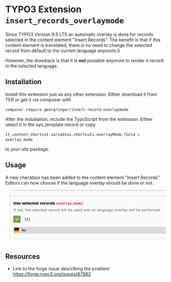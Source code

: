 # TYPO3 Extension `insert_records_overlaymode`

Since TYPO3 Version 9.5 LTS an automatic overlay is done for records selected in the content element "Insert Records".
The benefit is that if this content element is translated, there is no need to change the selected record from default to the current language anymore.5

However, the drawback is that it is **not** possible anymore to render a record in the selected language.

## Installation

Install this extension just as any other extension. Either download it from TER or get it via composer with
```
composer require georgringer/insert-record-overlaymode
```

After the installation, include the TypoScript from the extension. Either select it in the sys_template record or copy
```
tt_content.shortcut.variables.shortcuts.overlayMode.field = overlay_mode
```
to your site package.

## Usage
A new checkbox has been added to the content element "Insert Records".
Editors can now choose if the language overlay should be done or not.

![Checkbox](/Resources/Public/Documentation/Screenshot.png)


## Resources

- Link to the forge issue describing the problem https://forge.typo3.org/issues/87982
